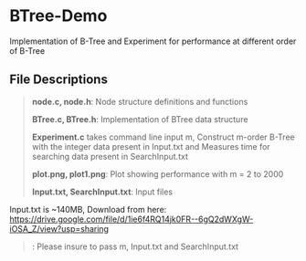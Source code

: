 # BTree-Demo
Implementation of B-Tree and Experiment for performance at different order of B-Tree

## File Descriptions
> <p><strong>node.c, node.h</strong>: Node structure definitions and functions </p>
> <p><strong>BTree.c, BTree.h</strong>: Implementation of BTree data structure </p>
> <p><strong>Experiment.c</strong> takes command line input m, Construct m-order B-Tree with the integer data present in Input.txt and Measures time for searching data present in SearchInput.txt </p>
> <p><strong>plot.png, plot1.png</strong>: Plot showing performance with m = 2 to 2000 </p>
> <p><strong>Input.txt, SearchInput.txt</strong>: Input files </p>

Input.txt is ~140MB, Download from here: https://drive.google.com/file/d/1ie6f4RQ14jk0FR--6gQ2dWXgW-iOSA_Z/view?usp=sharing

> <p><Makefile</strong>: Please insure to pass m, Input.txt and SearchInput.txt </p>
